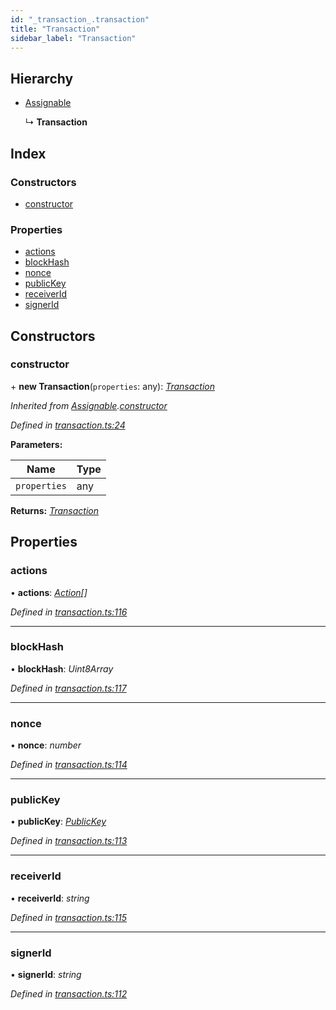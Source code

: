 ```yaml
---
id: "_transaction_.transaction"
title: "Transaction"
sidebar_label: "Transaction"
---
```


## Hierarchy

* [Assignable](_transaction_.assignable.md)

  ↳ **Transaction**

## Index

### Constructors

* [constructor](_transaction_.transaction.md#constructor)

### Properties

* [actions](_transaction_.transaction.md#actions)
* [blockHash](_transaction_.transaction.md#blockhash)
* [nonce](_transaction_.transaction.md#nonce)
* [publicKey](_transaction_.transaction.md#publickey)
* [receiverId](_transaction_.transaction.md#receiverid)
* [signerId](_transaction_.transaction.md#signerid)

## Constructors

###  constructor

\+ **new Transaction**(`properties`: any): *[Transaction](_transaction_.transaction.md)*

*Inherited from [Assignable](_transaction_.assignable.md).[constructor](_transaction_.assignable.md#constructor)*

*Defined in [transaction.ts:24](https://github.com/nearprotocol/nearlib/blob/2fe0e0d/src.ts/transaction.ts#L24)*

**Parameters:**

Name | Type |
------ | ------ |
`properties` | any |

**Returns:** *[Transaction](_transaction_.transaction.md)*

## Properties

###  actions

• **actions**: *[Action](_transaction_.action.md)[]*

*Defined in [transaction.ts:116](https://github.com/nearprotocol/nearlib/blob/2fe0e0d/src.ts/transaction.ts#L116)*

___

###  blockHash

• **blockHash**: *Uint8Array*

*Defined in [transaction.ts:117](https://github.com/nearprotocol/nearlib/blob/2fe0e0d/src.ts/transaction.ts#L117)*

___

###  nonce

• **nonce**: *number*

*Defined in [transaction.ts:114](https://github.com/nearprotocol/nearlib/blob/2fe0e0d/src.ts/transaction.ts#L114)*

___

###  publicKey

• **publicKey**: *[PublicKey](_utils_key_pair_.publickey.md)*

*Defined in [transaction.ts:113](https://github.com/nearprotocol/nearlib/blob/2fe0e0d/src.ts/transaction.ts#L113)*

___

###  receiverId

• **receiverId**: *string*

*Defined in [transaction.ts:115](https://github.com/nearprotocol/nearlib/blob/2fe0e0d/src.ts/transaction.ts#L115)*

___

###  signerId

• **signerId**: *string*

*Defined in [transaction.ts:112](https://github.com/nearprotocol/nearlib/blob/2fe0e0d/src.ts/transaction.ts#L112)*
